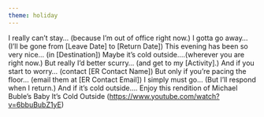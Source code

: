 ```yaml
---
theme: holiday
---
```


I really can’t stay… (because I’m out of office right now.)
I gotta go away… (I’ll be gone from [Leave Date] to [Return Date])
This evening has been so very nice… (in [Destination])
Maybe it’s cold outside….(wherever you are right now.)
But really I’d better scurry… (and get to my [Activity].) 
And if you start to worry… (contact [ER Contact Name])
But only if you’re pacing the floor… (email them at [ER Contact Email])
I simply must go… (But I’ll respond when I return.)
And if it’s cold outside…. Enjoy this rendition of Michael Buble’s Baby It’s Cold Outside (https://www.youtube.com/watch?v=6bbuBubZ1yE)
